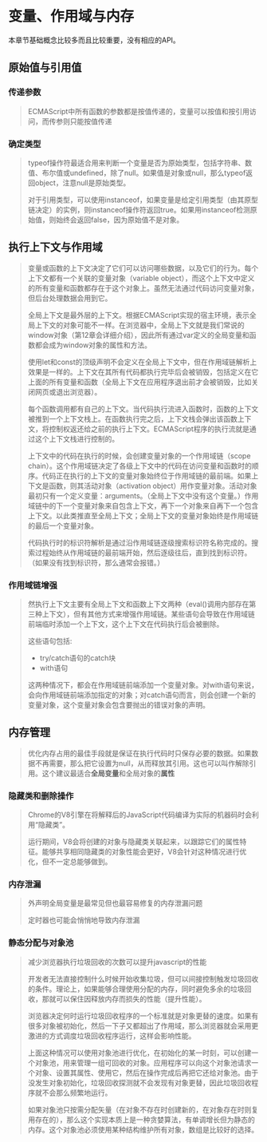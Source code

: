 # 变量、作用域与内存
本章节基础概念比较多而且比较重要，没有相应的API。
## 原始值与引用值
### 传递参数
> ECMAScript中所有函数的参数都是按值传递的，变量可以按值和按引用访问，而传参则只能按值传递
### 确定类型
> typeof操作符最适合用来判断一个变量是否为原始类型，包括字符串、数值、布尔值或undefined，除了null。如果值是对象或null，那么typeof返回object，注意null是原始类型。
> 
> 对于引用类型，可以使用instanceof，如果变量是给定引用类型（由其原型链决定）的实例，则instanceof操作符返回true。如果用instanceof检测原始值，则始终会返回false，因为原始值不是对象。

## 执行上下文与作用域
> 变量或函数的上下文决定了它们可以访问哪些数据，以及它们的行为。每个上下文都有一个关联的变量对象（variable  object），而这个上下文中定义的所有变量和函数都存在于这个对象上。虽然无法通过代码访问变量对象，但后台处理数据会用到它。
> 
> 全局上下文是最外层的上下文。根据ECMAScript实现的宿主环境，表示全局上下文的对象可能不一样。在浏览器中，全局上下文就是我们常说的window对象（第12章会详细介绍），因此所有通过var定义的全局变量和函数都会成为window对象的属性和方法。
> 
> 使用let和const的顶级声明不会定义在全局上下文中，但在作用域链解析上效果是一样的。上下文在其所有代码都执行完毕后会被销毁，包括定义在它上面的所有变量和函数（全局上下文在应用程序退出前才会被销毁，比如关闭网页或退出浏览器）。
> 
> 每个函数调用都有自己的上下文。当代码执行流进入函数时，函数的上下文被推到一个上下文栈上。在函数执行完之后，上下文栈会弹出该函数上下文，将控制权返还给之前的执行上下文。ECMAScript程序的执行流就是通过这个上下文栈进行控制的。
> 
> 上下文中的代码在执行的时候，会创建变量对象的一个作用域链（scope chain）。这个作用域链决定了各级上下文中的代码在访问变量和函数时的顺序。代码正在执行的上下文的变量对象始终位于作用域链的最前端。如果上下文是函数，则其活动对象（activation  object）用作变量对象。活动对象最初只有一个定义变量：arguments。（全局上下文中没有这个变量。）作用域链中的下一个变量对象来自包含上下文，再下一个对象来自再下一个包含上下文。以此类推直至全局上下文；全局上下文的变量对象始终是作用域链的最后一个变量对象。
> 
> 代码执行时的标识符解析是通过沿作用域链逐级搜索标识符名称完成的。搜索过程始终从作用域链的最前端开始，然后逐级往后，直到找到标识符。（如果没有找到标识符，那么通常会报错。）
### 作用域链增强
> 然执行上下文主要有全局上下文和函数上下文两种（eval()调用内部存在第三种上下文），但有其他方式来增强作用域链。某些语句会导致在作用域链前端临时添加一个上下文，这个上下文在代码执行后会被删除。
> 
> 这些语句包括:
> - try/catch语句的catch块
> - with语句
> 
> 这两种情况下，都会在作用域链前端添加一个变量对象。对with语句来说，会向作用域链前端添加指定的对象；对catch语句而言，则会创建一个新的变量对象，这个变量对象会包含要抛出的错误对象的声明。

## 内存管理
> 优化内存占用的最佳手段就是保证在执行代码时只保存必要的数据。如果数据不再需要，那么把它设置为null，从而释放其引用。这也可以叫作解除引用。这个建议最适合**全局变量**和全局对象的**属性**
### 隐藏类和删除操作
> Chrome的V8引擎在将解释后的JavaScript代码编译为实际的机器码时会利用“隐藏类”。
> 
> 运行期间，V8会将创建的对象与隐藏类关联起来，以跟踪它们的属性特征。能够共享相同隐藏类的对象性能会更好，V8会针对这种情况进行优化，但不一定总能够做到。
### 内存泄漏
> 外声明全局变量是最常见但也最容易修复的内存泄漏问题
> 
> 定时器也可能会悄悄地导致内存泄漏

###  静态分配与对象池
> 减少浏览器执行垃圾回收的次数可以提升javascript的性能
> 
> 开发者无法直接控制什么时候开始收集垃圾，但可以间接控制触发垃圾回收的条件。理论上，如果能够合理使用分配的内存，同时避免多余的垃圾回收，那就可以保住因释放内存而损失的性能（提升性能）。
> 
> 浏览器决定何时运行垃圾回收程序的一个标准就是对象更替的速度。如果有很多对象被初始化，然后一下子又都超出了作用域，那么浏览器就会采用更激进的方式调度垃圾回收程序运行，这样会影响性能。
> 
> 上面这种情况可以使用对象池进行优化，在初始化的某一时刻，可以创建一个对象池，用来管理一组可回收的对象。应用程序可以向这个对象池请求一个对象、设置其属性、使用它，然后在操作完成后再把它还给对象池。由于没发生对象初始化，垃圾回收探测就不会发现有对象更替，因此垃圾回收程序就不会那么频繁地运行。
> 
> 如果对象池只按需分配矢量（在对象不存在时创建新的，在对象存在时则复用存在的），那么这个实现本质上是一种贪婪算法，有单调增长但为静态的内存。这个对象池必须使用某种结构维护所有对象，数组是比较好的选择。
